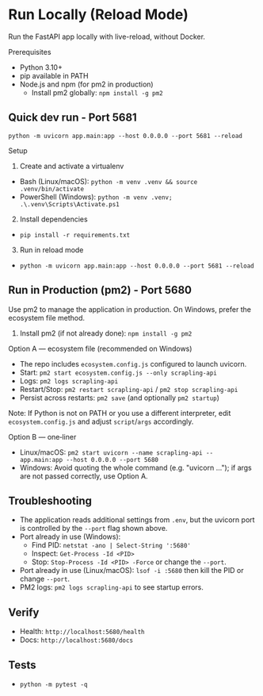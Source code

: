 # Run Locally (Reload Mode)

Run the FastAPI app locally with live-reload, without Docker.

Prerequisites

- Python 3.10+
- pip available in PATH
- Node.js and npm (for pm2 in production)
  - Install pm2 globally: `npm install -g pm2`

## Quick dev run - Port 5681

```
python -m uvicorn app.main:app --host 0.0.0.0 --port 5681 --reload
```

Setup

1) Create and activate a virtualenv

- Bash (Linux/macOS): `python -m venv .venv && source .venv/bin/activate`
- PowerShell (Windows): `python -m venv .venv; .\.venv\Scripts\Activate.ps1`

2) Install dependencies

- `pip install -r requirements.txt`

3) Run in reload mode

- `python -m uvicorn app.main:app --host 0.0.0.0 --port 5681 --reload`

## Run in Production (pm2) - Port 5680

Use pm2 to manage the application in production. On Windows, prefer the ecosystem file method.

1) Install pm2 (if not already done): `npm install -g pm2`

Option A — ecosystem file (recommended on Windows)

- The repo includes `ecosystem.config.js` configured to launch uvicorn.
- Start: `pm2 start ecosystem.config.js --only scrapling-api`
- Logs: `pm2 logs scrapling-api`
- Restart/Stop: `pm2 restart scrapling-api` / `pm2 stop scrapling-api`
- Persist across restarts: `pm2 save` (and optionally `pm2 startup`)

Note: If Python is not on PATH or you use a different interpreter, edit `ecosystem.config.js` and adjust `script`/`args` accordingly.

Option B — one‑liner

- Linux/macOS: `pm2 start uvicorn --name scrapling-api -- app.main:app --host 0.0.0.0 --port 5680`
- Windows: Avoid quoting the whole command (e.g. "uvicorn ..."); if args are not passed correctly, use Option A.

## Troubleshooting

- The application reads additional settings from `.env`, but the uvicorn port is controlled by the `--port` flag shown above.
- Port already in use (Windows):
  - Find PID: `netstat -ano | Select-String ':5680'`
  - Inspect: `Get-Process -Id <PID>`
  - Stop: `Stop-Process -Id <PID> -Force` or change the `--port`.
- Port already in use (Linux/macOS): `lsof -i :5680` then kill the PID or change `--port`.
- PM2 logs: `pm2 logs scrapling-api` to see startup errors.

## Verify

- Health: `http://localhost:5680/health`
- Docs: `http://localhost:5680/docs`

## Tests

- `python -m pytest -q`
